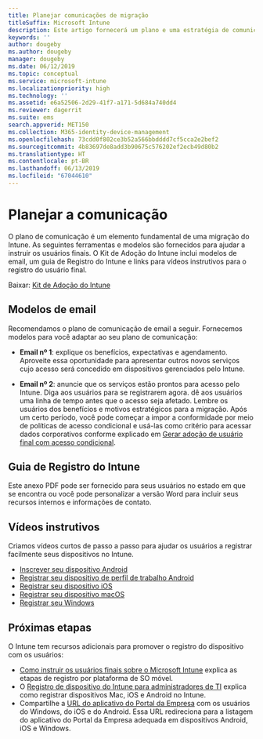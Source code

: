 ```yaml
---
title: Planejar comunicações de migração
titleSuffix: Microsoft Intune
description: Este artigo fornecerá um plano e uma estratégia de comunicação de migração quando você estiver migrando para o Microsoft Intune.
keywords: ''
author: dougeby
ms.author: dougeby
manager: dougeby
ms.date: 06/12/2019
ms.topic: conceptual
ms.service: microsoft-intune
ms.localizationpriority: high
ms.technology: ''
ms.assetid: e6a52506-2d29-41f7-a171-5d684a740dd4
ms.reviewer: dagerrit
ms.suite: ems
search.appverid: MET150
ms.collection: M365-identity-device-management
ms.openlocfilehash: 73cdd0f802ce3b52a566bbdddd7cf5cca2e2bef2
ms.sourcegitcommit: 4b83697de8add3b90675c576202ef2ecb49d80b2
ms.translationtype: HT
ms.contentlocale: pt-BR
ms.lasthandoff: 06/13/2019
ms.locfileid: "67044610"
---
```

# <a name="plan-communications"></a>Planejar a comunicação 
O plano de comunicação é um elemento fundamental de uma migração do Intune. As seguintes ferramentas e modelos são fornecidos para ajudar a instruir os usuários finais. O Kit de Adoção do Intune inclui modelos de email, um guia de Registro do Intune e links para vídeos instrutivos para o registro do usuário final.  

Baixar:  [Kit de Adoção do Intune](http://aka.ms/IntuneAdoptionKit)

## <a name="email-templates"></a>Modelos de email 
Recomendamos o plano de comunicação de email a seguir. Fornecemos modelos para você adaptar ao seu plano de comunicação:
- **Email nº 1**: explique os benefícios, expectativas e agendamento. Aproveite essa oportunidade para apresentar outros novos serviços cujo acesso será concedido em dispositivos gerenciados pelo Intune. 

- **Email nº 2**: anuncie que os serviços estão prontos para acesso pelo Intune. Diga aos usuários para se registrarem agora.  dê aos usuários uma linha de tempo antes que o acesso seja afetado. Lembre os usuários dos benefícios e motivos estratégicos para a migração.
Após um certo período, você pode começar a impor a conformidade por meio de políticas de acesso condicional e usá-las como critério para acessar dados corporativos conforme explicado em [Gerar adoção de usuário final com acesso condicional](migration-guide-drive-adoption.md).

## <a name="intune-enrollment-guide"></a>Guia de Registro do Intune 
Este anexo PDF pode ser fornecido para seus usuários no estado em que se encontra ou você pode personalizar a versão Word para incluir seus recursos internos e informações de contato.

## <a name="instructional-videos"></a>Vídeos instrutivos
Criamos vídeos curtos de passo a passo para ajudar os usuários a registrar facilmente seus dispositivos no Intune.
- [Inscrever seu dispositivo Android](https://www.youtube.com/watch?v=k0Q_sGLSx6o&t=1s)
- [Registrar seu dispositivo de perfil de trabalho Android](https://www.youtube.com/watch?v=9Dl8HsGk4tI&t=3s)
- [Registrar seu dispositivo iOS](https://www.youtube.com/watch?v=mJyv6YcHi7c)
- [Registrar seu dispositivo macOS](https://www.youtube.com/watch?v=Pa2pfhwq_yk)
- [Registrar seu Windows](https://www.youtube.com/watch?v=TKQxEckBHiE)

## <a name="next-steps"></a>Próximas etapas
O Intune tem recursos adicionais para promover o registro do dispositivo com os usuários:
- [Como instruir os usuários finais sobre o Microsoft Intune](https://docs.microsoft.com/intune/end-user-educate) explica as etapas de registro por plataforma de SO móvel. 
- O [Registro de dispositivo do Intune para administradores de TI](https://docs.microsoft.com/intune/device-enrollment) explica como registrar dispositivos Mac, iOS e Android no Intune.
- Compartilhe a [URL do aplicativo do Portal da Empresa](http://go.microsoft.com/fwlink/?LinkID=396941) com os usuários do Windows, do iOS e do Android. Essa URL redireciona para a listagem do aplicativo do Portal da Empresa adequada em dispositivos Android, iOS e Windows.
